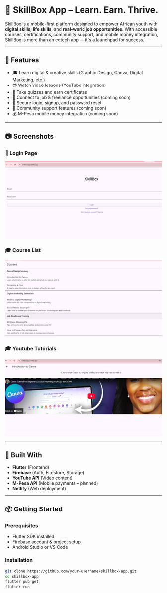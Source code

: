# 💼 SkillBox App – Learn. Earn. Thrive.

SkillBox is a mobile-first platform designed to empower African youth with **digital skills**, **life skills**, and **real-world job opportunities**. With accessible courses, certifications, community support, and mobile money integration, SkillBox is more than an edtech app — it's a launchpad for success.

---

## 🚀 Features

- 🎓 Learn digital & creative skills (Graphic Design, Canva, Digital Marketing, etc.)
- 📺 Watch video lessons (YouTube integration)
- 📝 Take quizzes and earn certificates
- 💼 Connect to job & freelance opportunities (coming soon)
- 🔐 Secure login, signup, and password reset
- 💬 Community support features (coming soon)
- 💰 M-Pesa mobile money integration (coming soon)

---

## 📷 Screenshots
### 🔐 Login Page
![Login Screen](lib/assets/screenshot1.png)

### 🎓 Course List
![Course List](lib/assets/screenshot2.png)

### 🎓 Youtube Tutorials
![Youtube Tutorials](lib/assets/screenshot3.png)
> 
---

## 🧱 Built With

- **Flutter** (Frontend)
- **Firebase** (Auth, Firestore, Storage)
- **YouTube API** (Video content)
- **M-Pesa API** (Mobile payments – planned)
- **Netlify** (Web deployment)

---

## 📦 Getting Started

### Prerequisites

- Flutter SDK installed
- Firebase account & project setup
- Android Studio or VS Code

### Installation

```bash
git clone https://github.com/your-username/skillbox-app.git
cd skillbox-app
flutter pub get
flutter run
